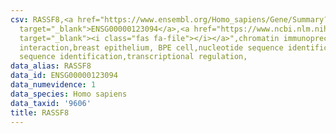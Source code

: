 ```yaml
---
csv: RASSF8,<a href="https://www.ensembl.org/Homo_sapiens/Gene/Summary?db=core;g=ENSG00000123094"
  target="_blank">ENSG00000123094</a>,<a href="https://www.ncbi.nlm.nih.gov/pubmed/22863008"
  target="_blank"><i class="fas fa-file"></i></a>",chromatin immunoprecipitation assay,direct
  interaction,breast epithelium, BPE cell,nucleotide sequence identification,nucleotide
  sequence identification,transcriptional regulation,
data_alias: RASSF8
data_id: ENSG00000123094
data_numevidence: 1
data_species: Homo sapiens
data_taxid: '9606'
title: RASSF8
---
```

